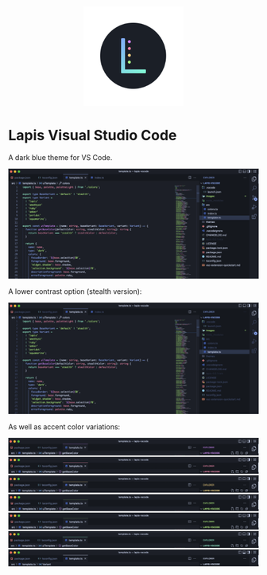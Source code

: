 <p align="center"><img style="width: 200px" src="images/logo.png" /></p>

# Lapis Visual Studio Code

A dark blue theme for VS Code.

![Screenshot](images/lapis-demo.png)

A lower contrast option (stealth version):

![Screenshot](images/lapis-stealth-demo.png)

As well as accent color variations:

![Screenshot](images/lapis-amethyst-demo.png)
![Screenshot](images/lapis-ruby-demo.png)
![Screenshot](images/lapis-amber-demo.png)
![Screenshot](images/lapis-peridot-demo.png)
![Screenshot](images/lapis-peridot-demo.png)
![Screenshot](images/lapis-aquamarine-demo.png)
![Screenshot](images/lapis-quartz-demo.png)
